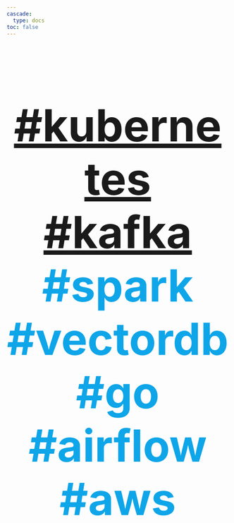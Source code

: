```yaml
---
cascade:
  type: docs
toc: false
---
```

<h1 style="font-size: 100px; font-weight: bold; color: #0ea5e9; text-align: center;">
  <a href="/k8s/entrypoint_cmd">#kubernetes</a> <a href="/kafka/kafka">#kafka</a> #spark #vectordb #go #airflow #aws
</h1>